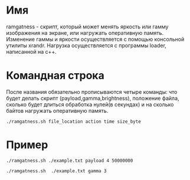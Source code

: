 # Имя 
ramgatness - скрипт, который может менять яркость или гамму изображения на экране, или нагружать оперативную память. Изменение гаммы и яркости осуществляется с помощью консольной утилиты xrandr. Нагрузка осуществляется с программы loader, написанной на c++.

# Командная строка
После названия обязательно прописываются четыре команды: что будет делать скрипт (payload,gamma,brightness), положение файла, сколько будет длиться обработка нулей(в секундах) и на сколько байтов нагружать оперативную память.

`./ramgatness.sh file_location action time size_byte`

# Пример
`./ramgatness.sh ./example.txt payload 4 50000000`

`./ramgatness.sh  ./example.txt gamma 3`




